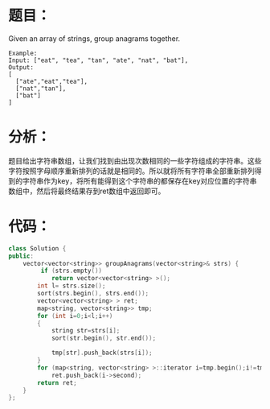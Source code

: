 题目：
==
Given an array of strings, group anagrams together.
```
Example:
Input: ["eat", "tea", "tan", "ate", "nat", "bat"],
Output:
[
  ["ate","eat","tea"],
  ["nat","tan"],
  ["bat"]
]
```
分析：
==
题目给出字符串数组，让我们找到由出现次数相同的一些字符组成的字符串。这些字符按照字母顺序重新排列的话就是相同的。所以就将所有字符串全部重新排列得到的字符串作为key，将所有能得到这个字符串的都保存在key对应位置的字符串数组中，然后将最终结果存到ret数组中返回即可。

代码：
==
```C++
class Solution {
public:
    vector<vector<string>> groupAnagrams(vector<string>& strs) {
         if (strs.empty())
            return vector<vector<string> >();
        int l= strs.size();
        sort(strs.begin(), strs.end());
        vector<vector<string> > ret;
        map<string, vector<string>> tmp;
        for (int i=0;i<l;i++)
        {
            string str=strs[i];
            sort(str.begin(), str.end());

            tmp[str].push_back(strs[i]);
        }
        for (map<string, vector<string> >::iterator i=tmp.begin();i!=tmp.end();i++)
            ret.push_back(i->second);
        return ret;
    }
};
```


